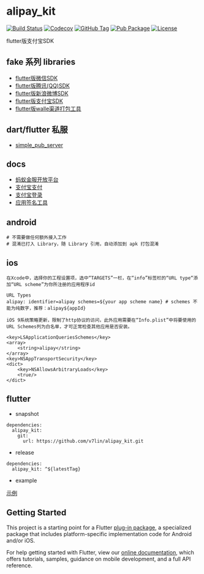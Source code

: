 # alipay_kit

[![Build Status](https://cloud.drone.io/api/badges/v7lin/alipay_kit/status.svg)](https://cloud.drone.io/v7lin/alipay_kit)
[![Codecov](https://codecov.io/gh/v7lin/alipay_kit/branch/master/graph/badge.svg)](https://codecov.io/gh/v7lin/alipay_kit)
[![GitHub Tag](https://img.shields.io/github/tag/v7lin/alipay_kit.svg)](https://github.com/v7lin/alipay_kit/releases)
[![Pub Package](https://img.shields.io/pub/v/alipay_kit.svg)](https://pub.dartlang.org/packages/alipay_kit)
[![License](https://img.shields.io/badge/License-Apache%202.0-blue.svg)](https://github.com/v7lin/alipay_kit/blob/master/LICENSE)

flutter版支付宝SDK

## fake 系列 libraries

* [flutter版微信SDK](https://github.com/v7lin/wechat_kit)
* [flutter版腾讯(QQ)SDK](https://github.com/v7lin/tencent_kit)
* [flutter版新浪微博SDK](https://github.com/v7lin/weibo_kit)
* [flutter版支付宝SDK](https://github.com/v7lin/alipay_kit)
* [flutter版walle渠道打包工具](https://github.com/v7lin/walle_kit)

## dart/flutter 私服

* [simple_pub_server](https://github.com/v7lin/simple_pub_server)

## docs

* [蚂蚁金服开放平台](https://openhome.alipay.com/platform/appManage.htm)
* [支付宝支付](https://docs.open.alipay.com/204/105051/)
* [支付宝登录](https://docs.open.alipay.com/218/105329/)
* [应用签名工具](https://opendocs.alipay.com/open/common/104062)

## android

````
# 不需要做任何额外接入工作
# 混淆已打入 Library，随 Library 引用，自动添加到 apk 打包混淆
````

## ios

````
在Xcode中，选择你的工程设置项，选中“TARGETS”一栏，在“info”标签栏的“URL type“添加“URL scheme”为你所注册的应用程序id

URL Types
alipay: identifier=alipay schemes=${your app scheme name} # schemes 不能为纯数字，推荐：alipay${appId}
````

````
iOS 9系统策略更新，限制了http协议的访问，此外应用需要在“Info.plist”中将要使用的URL Schemes列为白名单，才可正常检查其他应用是否安装。

<key>LSApplicationQueriesSchemes</key>
<array>
    <string>alipay</string>
</array>
<key>NSAppTransportSecurity</key>
<dict>
    <key>NSAllowsArbitraryLoads</key>
    <true/>
</dict>
````

## flutter

* snapshot

````
dependencies:
  alipay_kit:
    git:
      url: https://github.com/v7lin/alipay_kit.git
````

* release

````
dependencies:
  alipay_kit: ^${latestTag}
````

* example

[示例](./example/lib/main.dart)


## Getting Started

This project is a starting point for a Flutter
[plug-in package](https://flutter.dev/developing-packages/),
a specialized package that includes platform-specific implementation code for
Android and/or iOS.

For help getting started with Flutter, view our 
[online documentation](https://flutter.dev/docs), which offers tutorials, 
samples, guidance on mobile development, and a full API reference.
